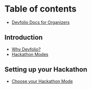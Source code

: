 # Table of contents

* [Devfolio Docs for Organizers](README.md)

## Introduction

* [Why Devfolio?](introduction/getting-started.md)
* [Hackathon Modes](introduction/hackathon-modes.md)

## Setting up your Hackathon

* [Choose your Hackathon Mode](setting-up-your-hackathon/choose-your-hackathon-mode.md)


